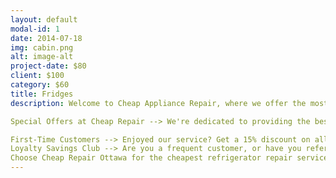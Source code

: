 ```yaml
---
layout: default
modal-id: 1
date: 2014-07-18
img: cabin.png
alt: image-alt
project-date: $80
client: $100
category: $60
title: Fridges
description: Welcome to Cheap Appliance Repair, where we offer the most affordable refrigerator repair services in Ottawa. At Cheap Repair, we prioritize making appliance repair accessible and budget-friendly for all our customers. Our experienced technicians specialize in delivering cost-effective solutions for any refrigerator issue, ensuring your appliance runs smoothly without breaking the bank.

Special Offers at Cheap Repair --> We're dedicated to providing the best value for your money. Check out our exclusive discounts.

First-Time Customers --> Enjoyed our service? Get a 15% discount on all future service calls.
Loyalty Savings Club --> Are you a frequent customer, or have you referred 30 people who used our services? Join our Savings Club to receive an additional 30% off on all future services. Plus, enjoy an extra 10% off each consecutive year, up to a total of 50% off. Your loyalty pays off with us!
Choose Cheap Repair Ottawa for the cheapest refrigerator repair services in town. We guarantee high-quality service at unbeatable prices. Call us at 613-807-8646 for your refrigerator repair needs and take advantage of our amazing discounts and savings programs.
---
```

